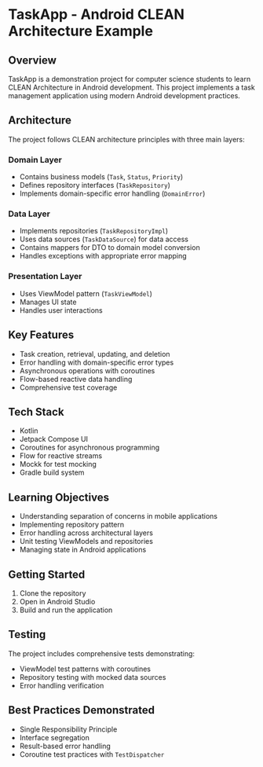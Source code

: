 # TaskApp - Android CLEAN Architecture Example

## Overview

TaskApp is a demonstration project for computer science students to learn CLEAN Architecture in
Android development. This project implements a task management application using modern Android
development practices.

## Architecture

The project follows CLEAN architecture principles with three main layers:

### Domain Layer

- Contains business models (`Task`, `Status`, `Priority`)
- Defines repository interfaces (`TaskRepository`)
- Implements domain-specific error handling (`DomainError`)

### Data Layer

- Implements repositories (`TaskRepositoryImpl`)
- Uses data sources (`TaskDataSource`) for data access
- Contains mappers for DTO to domain model conversion
- Handles exceptions with appropriate error mapping

### Presentation Layer

- Uses ViewModel pattern (`TaskViewModel`)
- Manages UI state
- Handles user interactions

## Key Features

- Task creation, retrieval, updating, and deletion
- Error handling with domain-specific error types
- Asynchronous operations with coroutines
- Flow-based reactive data handling
- Comprehensive test coverage

## Tech Stack

- Kotlin
- Jetpack Compose UI
- Coroutines for asynchronous programming
- Flow for reactive streams
- Mockk for test mocking
- Gradle build system

## Learning Objectives

- Understanding separation of concerns in mobile applications
- Implementing repository pattern
- Error handling across architectural layers
- Unit testing ViewModels and repositories
- Managing state in Android applications

## Getting Started

1. Clone the repository
2. Open in Android Studio
3. Build and run the application

## Testing

The project includes comprehensive tests demonstrating:

- ViewModel test patterns with coroutines
- Repository testing with mocked data sources
- Error handling verification

## Best Practices Demonstrated

- Single Responsibility Principle
- Interface segregation
- Result-based error handling
- Coroutine test practices with `TestDispatcher`